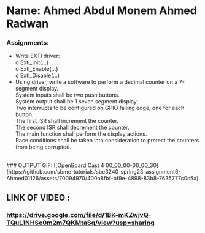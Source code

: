 # Name: Ahmed Abdul Monem Ahmed Radwan
### Assignments:<br />
- Write EXTI driver:<br />
o Exti_Init(…)<br />
o Exti_Enable(…)<br />
o Exti_Disable(…)<br />
- Using driver, write a software to perform a decimal counter on a 7-segment display.<br /> System 
inputs shall be two push buttons.<br /> System output shall be 1 seven segment display.<br /> Two 
interrupts to be configured on GPIO falling edge, one for each button.<br /> The first ISR shall 
increment the counter.<br /> The second ISR shall decrement the counter.<br /> The main function shall 
perform the display actions.<br /> Race conditions shall be taken into consideration to protect the 
counters from being corrupted.<br />
<br />
### OUTPUT GIF:
![OpenBoard Cast 4 00_00_00-00_00_30](https://github.com/sbme-tutorials/sbe3240_spring23_assignment6-Ahmed01126/assets/70094970/400a8fbf-bf9e-4898-83b8-7635777c0c5a)

## LINK OF VIDEO :
### https://drive.google.com/file/d/1BK-mKZwjvQ-TQuL1NHSe0m2m7QKMtaSq/view?usp=sharing
